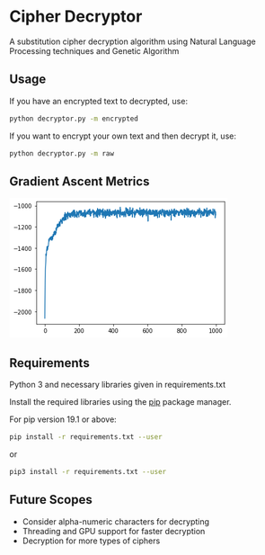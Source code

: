 # Cipher Decryptor

A substitution cipher decryption algorithm using Natural Language Processing techniques and Genetic Algorithm 

## Usage

If you have an encrypted text to decrypted, use:

~~~bash
python decryptor.py -m encrypted
~~~

If you want to encrypt your own text and then decrypt it, use:

~~~bash
python decryptor.py -m raw
~~~

## Gradient Ascent Metrics

![grad_ascent](gradient_ascent.png)

## Requirements

Python 3 and necessary libraries given in requirements.txt 

Install the required libraries using the [pip](https://pip.pypa.io/en/stable/) package manager.

For pip version 19.1 or above:

~~~bash
pip install -r requirements.txt --user
~~~

or

~~~bash
pip3 install -r requirements.txt --user
~~~

## Future Scopes

* Consider alpha-numeric characters for decrypting
* Threading and GPU support for faster decryption
* Decryption for more types of ciphers